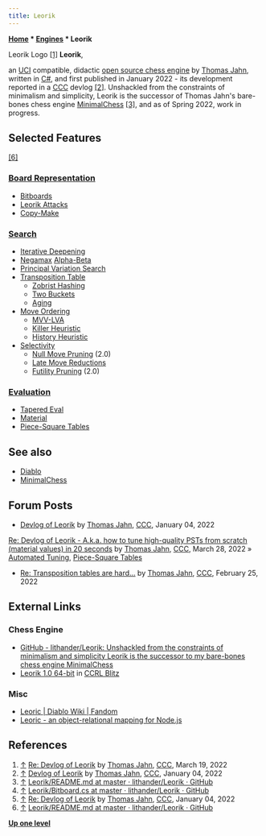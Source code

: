 ```yaml
---
title: Leorik
---
```

**[Home](Home "Home") \* [Engines](Engines "Engines") \* Leorik**



 [](File:Leorik.Logo.png) Leorik Logo <a id="cite-note-1" href="#cite-ref-1">[1]</a> 
**Leorik**,  

an [UCI](UCI "UCI") compatible, didactic [open source chess engine](Category:Open_Source "Category:Open Source") by [Thomas Jahn](Thomas_Jahn "Thomas Jahn"), written in [C#](C_sharp "C sharp"), and first published in January 2022 - its development reported in a [CCC](CCC "CCC") devlog <a id="cite-note-2" href="#cite-ref-2">[2]</a>.
Unshackled from the constraints of minimalism and simplicity, Leorik is the successor of Thomas Jahn's bare-bones chess engine [MinimalChess](MinimalChess "MinimalChess") <a id="cite-note-3" href="#cite-ref-3">[3]</a>, and as of Spring 2022, work in progress.




## Selected Features


<a id="cite-note-6" href="#cite-ref-6">[6]</a>



### [Board Representation](Board_Representation "Board Representation")


* [Bitboards](Bitboards "Bitboards")
* [Leorik Attacks](#leorikattacks)
* [Copy-Make](Copy-Make "Copy-Make")


### [Search](Search "Search")


* [Iterative Deepening](Iterative_Deepening "Iterative Deepening")
* [Negamax](Negamax "Negamax") [Alpha-Beta](Alpha-Beta "Alpha-Beta")
* [Principal Variation Search](Principal_Variation_Search "Principal Variation Search")
* [Transposition Table](Transposition_Table "Transposition Table")
	+ [Zobrist Hashing](Zobrist_Hashing "Zobrist Hashing")
	+ [Two Buckets](Transposition_Table#Bucket "Transposition Table")
	+ [Aging](Transposition_Table#Aging "Transposition Table")
* [Move Ordering](Move_Ordering "Move Ordering")
	+ [MVV-LVA](MVV-LVA "MVV-LVA")
	+ [Killer Heuristic](Killer_Heuristic "Killer Heuristic")
	+ [History Heuristic](History_Heuristic "History Heuristic")
* [Selectivity](Selectivity "Selectivity")
	+ [Null Move Pruning](Null_Move_Pruning "Null Move Pruning") (2.0)
	+ [Late Move Reductions](Late_Move_Reductions "Late Move Reductions")
	+ [Futility Pruning](Futility_Pruning "Futility Pruning") (2.0)


### [Evaluation](Evaluation "Evaluation")


* [Tapered Eval](Tapered_Eval "Tapered Eval")
* [Material](Material "Material")
* [Piece-Square Tables](Piece-Square_Tables "Piece-Square Tables")


## See also


* [Diablo](Diablo "Diablo")
* [MinimalChess](MinimalChess "MinimalChess")


## Forum Posts


* [Devlog of Leorik](https://www.talkchess.com/forum3/viewtopic.php?f=7&t=79049) by [Thomas Jahn](Thomas_Jahn "Thomas Jahn"), [CCC](CCC "CCC"), January 04, 2022


 [Re: Devlog of Leorik - A.k.a. how to tune high-quality PSTs from scratch (material values) in 20 seconds](https://www.talkchess.com/forum3/viewtopic.php?f=7&t=79049&start=127) by [Thomas Jahn](Thomas_Jahn "Thomas Jahn"), [CCC](CCC "CCC"), March 28, 2022 » [Automated Tuning](Automated_Tuning "Automated Tuning"), [Piece-Square Tables](Piece-Square_Tables "Piece-Square Tables")
* [Re: Transposition tables are hard...](https://www.talkchess.com/forum3/viewtopic.php?f=7&t=79412&start=1) by [Thomas Jahn](Thomas_Jahn "Thomas Jahn"), [CCC](CCC "CCC"), February 25, 2022


## External Links


### Chess Engine


* [GitHub - lithander/Leorik: Unshackled from the constraints of minimalism and simplicity Leorik is the successor to my bare-bones chess engine MinimalChess](https://github.com/lithander/Leorik)
* [Leorik 1.0 64-bit](https://ccrl.chessdom.com/ccrl/404/cgi/engine_details.cgi?print=Details&each_game=1&eng=Leorik%201.0%2064-bit#Leorik_1_0_64-bit) in [CCRL Blitz](CCRL "CCRL")


### Misc


* [Leoric | Diablo Wiki | Fandom](https://diablo.fandom.com/wiki/Leoric)
* [Leoric - an object-relational mapping for Node.js](https://leoric.js.org/api/)


## References


1. <a id="cite-ref-1" href="#cite-note-1">↑</a> [Re: Devlog of Leorik](https://www.talkchess.com/forum3/viewtopic.php?f=7&t=79049&start=120) by [Thomas Jahn](Thomas_Jahn "Thomas Jahn"), [CCC](CCC "CCC"), March 19, 2022
2. <a id="cite-ref-2" href="#cite-note-2">↑</a> [Devlog of Leorik](https://www.talkchess.com/forum3/viewtopic.php?f=7&t=79049) by [Thomas Jahn](Thomas_Jahn "Thomas Jahn"), [CCC](CCC "CCC"), January 04, 2022
3. <a id="cite-ref-3" href="#cite-note-3">↑</a> [Leorik/README.md at master · lithander/Leorik · GitHub](https://github.com/lithander/Leorik/blob/master/README.md)
4. <a id="cite-ref-4" href="#cite-note-4">↑</a> [Leorik/Bitboard.cs at master · lithander/Leorik · GitHub](https://github.com/lithander/Leorik/blob/master/Leorik.Core/Bitboard.cs)
5. <a id="cite-ref-5" href="#cite-note-5">↑</a> [Re: Devlog of Leorik](https://www.talkchess.com/forum3/viewtopic.php?f=7&t=79049&start=2) by [Thomas Jahn](Thomas_Jahn "Thomas Jahn"), [CCC](CCC "CCC"), January 04, 2022
6. <a id="cite-ref-6" href="#cite-note-6">↑</a> [Leorik/README.md at master · lithander/Leorik · GitHub](https://github.com/lithander/Leorik/blob/master/README.md)

**[Up one level](Engines "Engines")**







 
